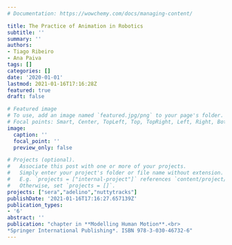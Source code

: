```yaml
---
# Documentation: https://wowchemy.com/docs/managing-content/

title: The Practice of Animation in Robotics
subtitle: ''
summary: ''
authors:
- Tiago Ribeiro
- Ana Paiva
tags: []
categories: []
date: '2020-01-01'
lastmod: 2021-01-16T17:16:28Z
featured: true
draft: false

# Featured image
# To use, add an image named `featured.jpg/png` to your page's folder.
# Focal points: Smart, Center, TopLeft, Top, TopRight, Left, Right, BottomLeft, Bottom, BottomRight.
image:
  caption: ''
  focal_point: ''
  preview_only: false

# Projects (optional).
#   Associate this post with one or more of your projects.
#   Simply enter your project's folder or file name without extension.
#   E.g. `projects = ["internal-project"]` references `content/project/deep-learning/index.md`.
#   Otherwise, set `projects = []`.
projects: ["sera","adelino","nuttytracks"]
publishDate: '2021-01-16T17:16:27.657139Z'
publication_types:
- '6'
abstract: ''
publication: "chapter in **Modelling Human Motion**.<br>
*Springer International Publishing*. ISBN 978-3-030-46732-6"
---
```

